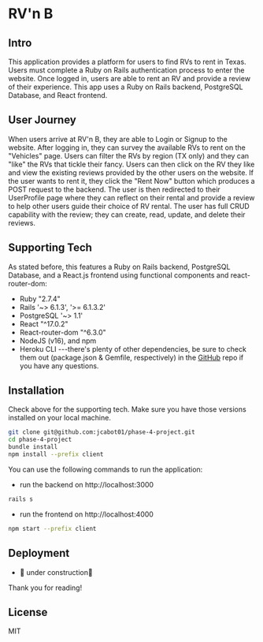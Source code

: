 # RV'n B

## Intro
This application provides a platform for users to find RVs to rent in Texas.  Users must complete a Ruby on Rails authentication process to enter the website.  Once logged in, users are able to rent an RV and provide a review of their experience.  This app uses a Ruby on Rails backend, PostgreSQL Database, and React frontend.

## User Journey
When users arrive at RV'n B, they are able to Login or Signup to the website.  After logging in, they can survey the available RVs to rent on the "Vehicles" page.  Users can filter the RVs by region (TX only) and they can "like" the RVs that tickle their fancy.  Users can then click on the RV they like and view the existing reviews provided by the other users on the website.  If the user wants to rent it, they click the "Rent Now" button which produces a POST request to the backend.  The user is then redirected to their UserProfile page where they can reflect on their rental and provide a review to help other users guide their choice of RV rental.  The user has full CRUD capability with the review; they can create, read, update, and delete their reviews.  

## Supporting Tech

As stated before, this features a Ruby on Rails backend, PostgreSQL Database, and a React.js frontend using functional components and react-router-dom:
- Ruby "2.7.4"
- Rails '~> 6.1.3', '>= 6.1.3.2'
- PostgreSQL '~> 1.1'
- React "^17.0.2"
- React-router-dom "^6.3.0"
- NodeJS (v16), and npm
- Heroku CLI
---there's plenty of other dependencies, be sure to check them out (package.json & Gemfile, respectively) in the [GitHub] repo if you have any questions.

## Installation

Check above for the supporting tech.  Make sure you have those versions installed on your local machine.  

```sh
git clone git@github.com:jcabot01/phase-4-project.git
cd phase-4-project
bundle install
npm install --prefix client
```

You can use the following commands to run the application:

- run the backend on http://localhost:3000
 ```sh 
rails s
```
- run the frontend on http://localhost:4000
```sh
npm start --prefix client
```

## Deployment
- 🚧 under construction🚧

Thank you for reading!

## License

MIT


[//]: # (These are reference links used in the body of this note and get stripped out when the markdown processor does its job. There is no need to format nicely because it shouldn't be seen. Thanks SO - http://stackoverflow.com/questions/4823468/store-comments-in-markdown-syntax)

   [GitHub]: <https://github.com/jcabot01/phase-4-project.git>


